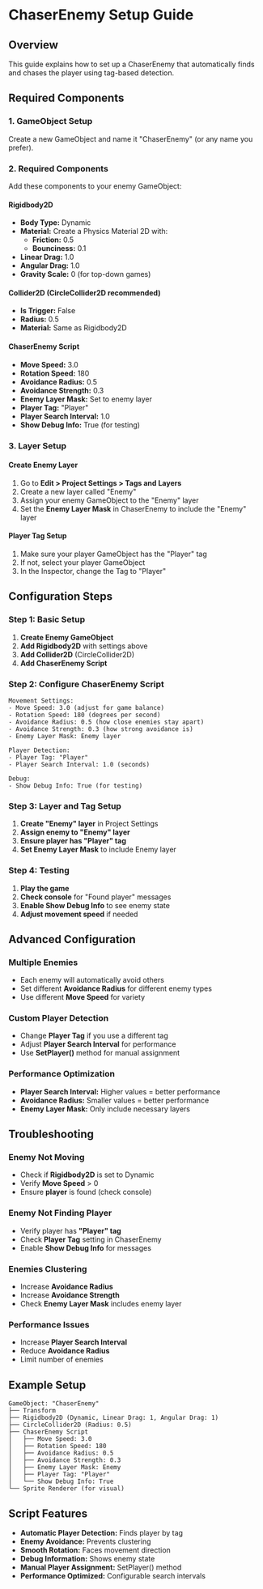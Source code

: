 # ChaserEnemy Setup Guide

## Overview
This guide explains how to set up a ChaserEnemy that automatically finds and chases the player using tag-based detection.

## Required Components

### 1. GameObject Setup
Create a new GameObject and name it "ChaserEnemy" (or any name you prefer).

### 2. Required Components
Add these components to your enemy GameObject:

#### **Rigidbody2D**
- **Body Type:** Dynamic
- **Material:** Create a Physics Material 2D with:
  - **Friction:** 0.5
  - **Bounciness:** 0.1
- **Linear Drag:** 1.0
- **Angular Drag:** 1.0
- **Gravity Scale:** 0 (for top-down games)

#### **Collider2D** (CircleCollider2D recommended)
- **Is Trigger:** False
- **Radius:** 0.5
- **Material:** Same as Rigidbody2D

#### **ChaserEnemy Script**
- **Move Speed:** 3.0
- **Rotation Speed:** 180
- **Avoidance Radius:** 0.5
- **Avoidance Strength:** 0.3
- **Enemy Layer Mask:** Set to enemy layer
- **Player Tag:** "Player"
- **Player Search Interval:** 1.0
- **Show Debug Info:** True (for testing)

### 3. Layer Setup

#### **Create Enemy Layer**
1. Go to **Edit > Project Settings > Tags and Layers**
2. Create a new layer called "Enemy"
3. Assign your enemy GameObject to the "Enemy" layer
4. Set the **Enemy Layer Mask** in ChaserEnemy to include the "Enemy" layer

#### **Player Tag Setup**
1. Make sure your player GameObject has the "Player" tag
2. If not, select your player GameObject
3. In the Inspector, change the Tag to "Player"

## Configuration Steps

### Step 1: Basic Setup
1. **Create Enemy GameObject**
2. **Add Rigidbody2D** with settings above
3. **Add Collider2D** (CircleCollider2D)
4. **Add ChaserEnemy Script**

### Step 2: Configure ChaserEnemy Script
```
Movement Settings:
- Move Speed: 3.0 (adjust for game balance)
- Rotation Speed: 180 (degrees per second)
- Avoidance Radius: 0.5 (how close enemies stay apart)
- Avoidance Strength: 0.3 (how strong avoidance is)
- Enemy Layer Mask: Enemy layer

Player Detection:
- Player Tag: "Player"
- Player Search Interval: 1.0 (seconds)

Debug:
- Show Debug Info: True (for testing)
```

### Step 3: Layer and Tag Setup
1. **Create "Enemy" layer** in Project Settings
2. **Assign enemy to "Enemy" layer**
3. **Ensure player has "Player" tag**
4. **Set Enemy Layer Mask** to include Enemy layer

### Step 4: Testing
1. **Play the game**
2. **Check console** for "Found player" messages
3. **Enable Show Debug Info** to see enemy state
4. **Adjust movement speed** if needed

## Advanced Configuration

### Multiple Enemies
- Each enemy will automatically avoid others
- Set different **Avoidance Radius** for different enemy types
- Use different **Move Speed** for variety

### Custom Player Detection
- Change **Player Tag** if you use a different tag
- Adjust **Player Search Interval** for performance
- Use **SetPlayer()** method for manual assignment

### Performance Optimization
- **Player Search Interval:** Higher values = better performance
- **Avoidance Radius:** Smaller values = better performance
- **Enemy Layer Mask:** Only include necessary layers

## Troubleshooting

### Enemy Not Moving
- Check if **Rigidbody2D** is set to Dynamic
- Verify **Move Speed** > 0
- Ensure **player** is found (check console)

### Enemy Not Finding Player
- Verify player has **"Player" tag**
- Check **Player Tag** setting in ChaserEnemy
- Enable **Show Debug Info** for messages

### Enemies Clustering
- Increase **Avoidance Radius**
- Increase **Avoidance Strength**
- Check **Enemy Layer Mask** includes enemy layer

### Performance Issues
- Increase **Player Search Interval**
- Reduce **Avoidance Radius**
- Limit number of enemies

## Example Setup

```
GameObject: "ChaserEnemy"
├── Transform
├── Rigidbody2D (Dynamic, Linear Drag: 1, Angular Drag: 1)
├── CircleCollider2D (Radius: 0.5)
├── ChaserEnemy Script
│   ├── Move Speed: 3.0
│   ├── Rotation Speed: 180
│   ├── Avoidance Radius: 0.5
│   ├── Avoidance Strength: 0.3
│   ├── Enemy Layer Mask: Enemy
│   ├── Player Tag: "Player"
│   └── Show Debug Info: True
└── Sprite Renderer (for visual)
```

## Script Features

- **Automatic Player Detection:** Finds player by tag
- **Enemy Avoidance:** Prevents clustering
- **Smooth Rotation:** Faces movement direction
- **Debug Information:** Shows enemy state
- **Manual Player Assignment:** SetPlayer() method
- **Performance Optimized:** Configurable search intervals

